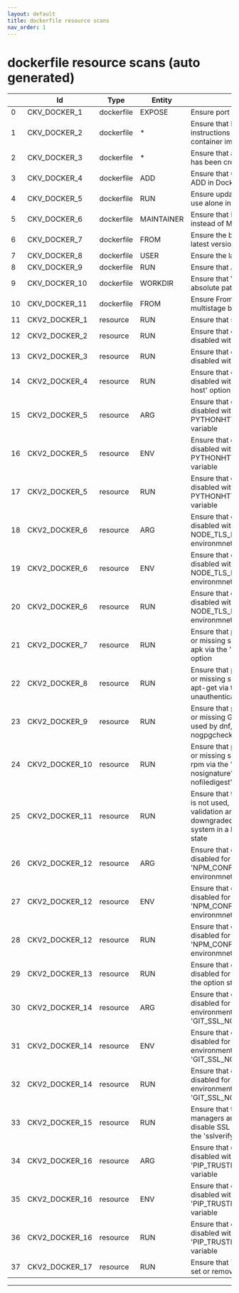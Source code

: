 ```yaml
---
layout: default
title: dockerfile resource scans
nav_order: 1
---
```


# dockerfile resource scans (auto generated)

|    | Id             | Type       | Entity     | Policy                                                                                                                                                                                  | IaC        | Resource Link                                                                                                                                                     |
|----|----------------|------------|------------|-----------------------------------------------------------------------------------------------------------------------------------------------------------------------------------------|------------|-------------------------------------------------------------------------------------------------------------------------------------------------------------------|
|  0 | CKV_DOCKER_1   | dockerfile | EXPOSE     | Ensure port 22 is not exposed                                                                                                                                                           | dockerfile | [ExposePort22.py](https://github.com/bridgecrewio/checkov/blob/main/checkov/dockerfile/checks/ExposePort22.py)                                                    |
|  1 | CKV_DOCKER_2   | dockerfile | *          | Ensure that HEALTHCHECK instructions have been added to container images                                                                                                                | dockerfile | [HealthcheckExists.py](https://github.com/bridgecrewio/checkov/blob/main/checkov/dockerfile/checks/HealthcheckExists.py)                                          |
|  2 | CKV_DOCKER_3   | dockerfile | *          | Ensure that a user for the container has been created                                                                                                                                   | dockerfile | [UserExists.py](https://github.com/bridgecrewio/checkov/blob/main/checkov/dockerfile/checks/UserExists.py)                                                        |
|  3 | CKV_DOCKER_4   | dockerfile | ADD        | Ensure that COPY is used instead of ADD in Dockerfiles                                                                                                                                  | dockerfile | [AddExists.py](https://github.com/bridgecrewio/checkov/blob/main/checkov/dockerfile/checks/AddExists.py)                                                          |
|  4 | CKV_DOCKER_5   | dockerfile | RUN        | Ensure update instructions are not use alone in the Dockerfile                                                                                                                          | dockerfile | [UpdateNotAlone.py](https://github.com/bridgecrewio/checkov/blob/main/checkov/dockerfile/checks/UpdateNotAlone.py)                                                |
|  5 | CKV_DOCKER_6   | dockerfile | MAINTAINER | Ensure that LABEL maintainer is used instead of MAINTAINER (deprecated)                                                                                                                 | dockerfile | [MaintainerExists.py](https://github.com/bridgecrewio/checkov/blob/main/checkov/dockerfile/checks/MaintainerExists.py)                                            |
|  6 | CKV_DOCKER_7   | dockerfile | FROM       | Ensure the base image uses a non latest version tag                                                                                                                                     | dockerfile | [ReferenceLatestTag.py](https://github.com/bridgecrewio/checkov/blob/main/checkov/dockerfile/checks/ReferenceLatestTag.py)                                        |
|  7 | CKV_DOCKER_8   | dockerfile | USER       | Ensure the last USER is not root                                                                                                                                                        | dockerfile | [RootUser.py](https://github.com/bridgecrewio/checkov/blob/main/checkov/dockerfile/checks/RootUser.py)                                                            |
|  8 | CKV_DOCKER_9   | dockerfile | RUN        | Ensure that APT isn't used                                                                                                                                                              | dockerfile | [RunUsingAPT.py](https://github.com/bridgecrewio/checkov/blob/main/checkov/dockerfile/checks/RunUsingAPT.py)                                                      |
|  9 | CKV_DOCKER_10  | dockerfile | WORKDIR    | Ensure that WORKDIR values are absolute paths                                                                                                                                           | dockerfile | [WorkdirIsAbsolute.py](https://github.com/bridgecrewio/checkov/blob/main/checkov/dockerfile/checks/WorkdirIsAbsolute.py)                                          |
| 10 | CKV_DOCKER_11  | dockerfile | FROM       | Ensure From Alias are unique for multistage builds.                                                                                                                                     | dockerfile | [AliasIsUnique.py](https://github.com/bridgecrewio/checkov/blob/main/checkov/dockerfile/checks/AliasIsUnique.py)                                                  |
| 11 | CKV2_DOCKER_1  | resource   | RUN        | Ensure that sudo isn't used                                                                                                                                                             | dockerfile | [RunUsingSudo.yaml](https://github.com/bridgecrewio/checkov/blob/main/checkov/dockerfile/checks/graph_checks/RunUsingSudo.yaml)                                   |
| 12 | CKV2_DOCKER_2  | resource   | RUN        | Ensure that certificate validation isn't disabled with curl                                                                                                                             | dockerfile | [RunUnsafeCurl.yaml](https://github.com/bridgecrewio/checkov/blob/main/checkov/dockerfile/checks/graph_checks/RunUnsafeCurl.yaml)                                 |
| 13 | CKV2_DOCKER_3  | resource   | RUN        | Ensure that certificate validation isn't disabled with wget                                                                                                                             | dockerfile | [RunUnsafeWget.yaml](https://github.com/bridgecrewio/checkov/blob/main/checkov/dockerfile/checks/graph_checks/RunUnsafeWget.yaml)                                 |
| 14 | CKV2_DOCKER_4  | resource   | RUN        | Ensure that certificate validation isn't disabled with the pip '--trusted-host' option                                                                                                  | dockerfile | [RunPipTrustedHost.yaml](https://github.com/bridgecrewio/checkov/blob/main/checkov/dockerfile/checks/graph_checks/RunPipTrustedHost.yaml)                         |
| 15 | CKV2_DOCKER_5  | resource   | ARG        | Ensure that certificate validation isn't disabled with the PYTHONHTTPSVERIFY environmnet variable                                                                                       | dockerfile | [EnvPythonHttpsVerify.yaml](https://github.com/bridgecrewio/checkov/blob/main/checkov/dockerfile/checks/graph_checks/EnvPythonHttpsVerify.yaml)                   |
| 16 | CKV2_DOCKER_5  | resource   | ENV        | Ensure that certificate validation isn't disabled with the PYTHONHTTPSVERIFY environmnet variable                                                                                       | dockerfile | [EnvPythonHttpsVerify.yaml](https://github.com/bridgecrewio/checkov/blob/main/checkov/dockerfile/checks/graph_checks/EnvPythonHttpsVerify.yaml)                   |
| 17 | CKV2_DOCKER_5  | resource   | RUN        | Ensure that certificate validation isn't disabled with the PYTHONHTTPSVERIFY environmnet variable                                                                                       | dockerfile | [EnvPythonHttpsVerify.yaml](https://github.com/bridgecrewio/checkov/blob/main/checkov/dockerfile/checks/graph_checks/EnvPythonHttpsVerify.yaml)                   |
| 18 | CKV2_DOCKER_6  | resource   | ARG        | Ensure that certificate validation isn't disabled with the NODE_TLS_REJECT_UNAUTHORIZED environmnet variable                                                                            | dockerfile | [EnvNodeTlsRejectUnauthorized.yaml](https://github.com/bridgecrewio/checkov/blob/main/checkov/dockerfile/checks/graph_checks/EnvNodeTlsRejectUnauthorized.yaml)   |
| 19 | CKV2_DOCKER_6  | resource   | ENV        | Ensure that certificate validation isn't disabled with the NODE_TLS_REJECT_UNAUTHORIZED environmnet variable                                                                            | dockerfile | [EnvNodeTlsRejectUnauthorized.yaml](https://github.com/bridgecrewio/checkov/blob/main/checkov/dockerfile/checks/graph_checks/EnvNodeTlsRejectUnauthorized.yaml)   |
| 20 | CKV2_DOCKER_6  | resource   | RUN        | Ensure that certificate validation isn't disabled with the NODE_TLS_REJECT_UNAUTHORIZED environmnet variable                                                                            | dockerfile | [EnvNodeTlsRejectUnauthorized.yaml](https://github.com/bridgecrewio/checkov/blob/main/checkov/dockerfile/checks/graph_checks/EnvNodeTlsRejectUnauthorized.yaml)   |
| 21 | CKV2_DOCKER_7  | resource   | RUN        | Ensure that packages with untrusted or missing signatures are not used by apk via the '--allow-untrusted' option                                                                        | dockerfile | [RunApkAllowUntrusted.yaml](https://github.com/bridgecrewio/checkov/blob/main/checkov/dockerfile/checks/graph_checks/RunApkAllowUntrusted.yaml)                   |
| 22 | CKV2_DOCKER_8  | resource   | RUN        | Ensure that packages with untrusted or missing signatures are not used by apt-get via the '--allow-unauthenticated' option                                                              | dockerfile | [RunAptGetAllowUnauthenticated.yaml](https://github.com/bridgecrewio/checkov/blob/main/checkov/dockerfile/checks/graph_checks/RunAptGetAllowUnauthenticated.yaml) |
| 23 | CKV2_DOCKER_9  | resource   | RUN        | Ensure that packages with untrusted or missing GPG signatures are not used by dnf, tdnf, or yum via the '--nogpgcheck' option                                                           | dockerfile | [RunYumNoGpgCheck.yaml](https://github.com/bridgecrewio/checkov/blob/main/checkov/dockerfile/checks/graph_checks/RunYumNoGpgCheck.yaml)                           |
| 24 | CKV2_DOCKER_10 | resource   | RUN        | Ensure that packages with untrusted or missing signatures are not used by rpm via the '--nodigest', '--nosignature', '--noverify', or '--nofiledigest' options                          | dockerfile | [RunRpmNoSignature.yaml](https://github.com/bridgecrewio/checkov/blob/main/checkov/dockerfile/checks/graph_checks/RunRpmNoSignature.yaml)                         |
| 25 | CKV2_DOCKER_11 | resource   | RUN        | Ensure that the '--force-yes' option is not used, as it disables signature validation and allows packages to be downgraded which can leave the system in a broken or inconsistent state | dockerfile | [RunAptGetForceYes.yaml](https://github.com/bridgecrewio/checkov/blob/main/checkov/dockerfile/checks/graph_checks/RunAptGetForceYes.yaml)                         |
| 26 | CKV2_DOCKER_12 | resource   | ARG        | Ensure that certificate validation isn't disabled for npm via the 'NPM_CONFIG_STRICT_SSL' environmnet variable                                                                          | dockerfile | [EnvNpmConfigStrictSsl.yaml](https://github.com/bridgecrewio/checkov/blob/main/checkov/dockerfile/checks/graph_checks/EnvNpmConfigStrictSsl.yaml)                 |
| 27 | CKV2_DOCKER_12 | resource   | ENV        | Ensure that certificate validation isn't disabled for npm via the 'NPM_CONFIG_STRICT_SSL' environmnet variable                                                                          | dockerfile | [EnvNpmConfigStrictSsl.yaml](https://github.com/bridgecrewio/checkov/blob/main/checkov/dockerfile/checks/graph_checks/EnvNpmConfigStrictSsl.yaml)                 |
| 28 | CKV2_DOCKER_12 | resource   | RUN        | Ensure that certificate validation isn't disabled for npm via the 'NPM_CONFIG_STRICT_SSL' environmnet variable                                                                          | dockerfile | [EnvNpmConfigStrictSsl.yaml](https://github.com/bridgecrewio/checkov/blob/main/checkov/dockerfile/checks/graph_checks/EnvNpmConfigStrictSsl.yaml)                 |
| 29 | CKV2_DOCKER_13 | resource   | RUN        | Ensure that certificate validation isn't disabled for npm or yarn by setting the option strict-ssl to false                                                                             | dockerfile | [RunNpmConfigSetStrictSsl.yaml](https://github.com/bridgecrewio/checkov/blob/main/checkov/dockerfile/checks/graph_checks/RunNpmConfigSetStrictSsl.yaml)           |
| 30 | CKV2_DOCKER_14 | resource   | ARG        | Ensure that certificate validation isn't disabled for git by setting the environment variable 'GIT_SSL_NO_VERIFY' to any value                                                          | dockerfile | [EnvGitSslNoVerify.yaml](https://github.com/bridgecrewio/checkov/blob/main/checkov/dockerfile/checks/graph_checks/EnvGitSslNoVerify.yaml)                         |
| 31 | CKV2_DOCKER_14 | resource   | ENV        | Ensure that certificate validation isn't disabled for git by setting the environment variable 'GIT_SSL_NO_VERIFY' to any value                                                          | dockerfile | [EnvGitSslNoVerify.yaml](https://github.com/bridgecrewio/checkov/blob/main/checkov/dockerfile/checks/graph_checks/EnvGitSslNoVerify.yaml)                         |
| 32 | CKV2_DOCKER_14 | resource   | RUN        | Ensure that certificate validation isn't disabled for git by setting the environment variable 'GIT_SSL_NO_VERIFY' to any value                                                          | dockerfile | [EnvGitSslNoVerify.yaml](https://github.com/bridgecrewio/checkov/blob/main/checkov/dockerfile/checks/graph_checks/EnvGitSslNoVerify.yaml)                         |
| 33 | CKV2_DOCKER_15 | resource   | RUN        | Ensure that the yum and dnf package managers are not configured to disable SSL certificate validation via the 'sslverify' configuration option                                          | dockerfile | [RunYumConfigManagerSslVerify.yaml](https://github.com/bridgecrewio/checkov/blob/main/checkov/dockerfile/checks/graph_checks/RunYumConfigManagerSslVerify.yaml)   |
| 34 | CKV2_DOCKER_16 | resource   | ARG        | Ensure that certificate validation isn't disabled with pip via the 'PIP_TRUSTED_HOST' environment variable                                                                              | dockerfile | [EnvPipTrustedHost.yaml](https://github.com/bridgecrewio/checkov/blob/main/checkov/dockerfile/checks/graph_checks/EnvPipTrustedHost.yaml)                         |
| 35 | CKV2_DOCKER_16 | resource   | ENV        | Ensure that certificate validation isn't disabled with pip via the 'PIP_TRUSTED_HOST' environment variable                                                                              | dockerfile | [EnvPipTrustedHost.yaml](https://github.com/bridgecrewio/checkov/blob/main/checkov/dockerfile/checks/graph_checks/EnvPipTrustedHost.yaml)                         |
| 36 | CKV2_DOCKER_16 | resource   | RUN        | Ensure that certificate validation isn't disabled with pip via the 'PIP_TRUSTED_HOST' environment variable                                                                              | dockerfile | [EnvPipTrustedHost.yaml](https://github.com/bridgecrewio/checkov/blob/main/checkov/dockerfile/checks/graph_checks/EnvPipTrustedHost.yaml)                         |
| 37 | CKV2_DOCKER_17 | resource   | RUN        | Ensure that 'chpasswd' is not used to set or remove passwords                                                                                                                           | dockerfile | [RunChpasswd.yaml](https://github.com/bridgecrewio/checkov/blob/main/checkov/dockerfile/checks/graph_checks/RunChpasswd.yaml)                                     |


---

